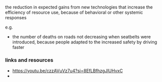 the reduction in expected gains from new technologies that increase the efficiency of resource use, because of behavioral or other systemic responses

e.g.

- the number of deaths on roads not decreasing when seatbelts were introduced, because people adapted to the increased safety by driving faster

### links and resources

- https://youtu.be/czzAVuVz7u4?si=8EfLBfhzgJlUHvxC
- 